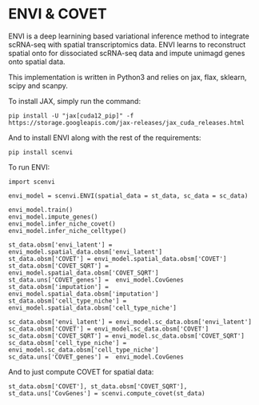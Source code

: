 ENVI & COVET
======================


ENVI is a deep learnining based variational inference method to integrate scRNA-seq with spatial transcriptomics data. ENVI learns to reconstruct spatial onto for dissociated scRNA-seq data and impute unimagd genes onto spatial data.

This implementation is written in Python3 and relies on jax, flax, sklearn, scipy and scanpy.  


To install JAX, simply run the command:

    pip install -U "jax[cuda12_pip]" -f https://storage.googleapis.com/jax-releases/jax_cuda_releases.html

And to install ENVI along with the rest of the requirements: 

    pip install scenvi

To run ENVI:

    import scenvi 
    
    envi_model = scenvi.ENVI(spatial_data = st_data, sc_data = sc_data)
    
    envi_model.train()
    envi_model.impute_genes()
    envi_model.infer_niche_covet()
    envi_model.infer_niche_celltype()
    
    st_data.obsm['envi_latent'] = envi_model.spatial_data.obsm['envi_latent']
    st_data.obsm['COVET'] = envi_model.spatial_data.obsm['COVET']
    st_data.obsm['COVET_SQRT'] = envi_model.spatial_data.obsm['COVET_SQRT']
    st_data.uns['COVET_genes'] =  envi_model.CovGenes
    st_data.obsm['imputation'] = envi_model.spatial_data.obsm['imputation']
    st_data.obsm['cell_type_niche'] = envi_model.spatial_data.obsm['cell_type_niche']

    sc_data.obsm['envi_latent'] = envi_model.sc_data.obsm['envi_latent']
    sc_data.obsm['COVET'] = envi_model.sc_data.obsm['COVET']
    sc_data.obsm['COVET_SQRT'] = envi_model.sc_data.obsm['COVET_SQRT']
    sc_data.obsm['cell_type_niche'] = envi_model.sc_data.obsm['cell_type_niche']
    sc_data.uns['COVET_genes'] =  envi_model.CovGenes

And to just compute COVET for spatial data:

    st_data.obsm['COVET'], st_data.obsm['COVET_SQRT'], st_data.uns['CovGenes'] = scenvi.compute_covet(st_data)
        
